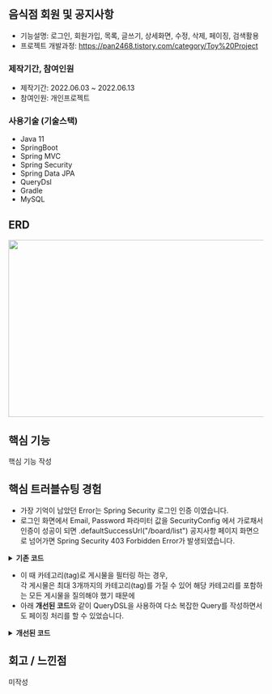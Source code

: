 ## 음식점 회원 및 공지사항
+ 기능설명: 로그인, 회원가입, 목록, 글쓰기, 상세화면, 수정, 삭제, 페이징, 검색활용
+ 프로젝트 개발과정: https://pan2468.tistory.com/category/Toy%20Project
### 제작기간, 참여인원
+ 제작기간: 2022.06.03 ~ 2022.06.13
+ 참여인원: 개인프로젝트
### 사용기술 (기술스택)
+ Java 11
+ SpringBoot
+ Spring MVC
+ Spring Security
+ Spring Data JPA
+ QueryDsl
+ Gradle
+ MySQL
## ERD 
<img src="https://user-images.githubusercontent.com/58936137/177688167-f66e89b9-3d7c-4398-992b-6df26bbe253e.png" width="600px" height="350px">

## 핵심 기능
핵심 기능 작성

## 핵심 트러블슈팅 경험 

- 가장 기억이 남았던 Error는 Spring Security 로그인 인증 이였습니다.  
- 로그인 화면에서 Email, Password 파라미터 값을 SecurityConfig 에서 가로채서 인증이 성공이 되면 .defaultSuccessUrl("/board/list") 공지사항 페이지 화면으로 넘어가면 Spring Security 403 Forbidden Error가 발생되였습니다.
   


<details>
<summary><b>기존 코드</b></summary>
<div markdown="1">

~~~java
package com.food.config;

import com.food.service.MemberService;
import org.springframework.beans.factory.annotation.Autowired;
import org.springframework.context.annotation.Bean;
import org.springframework.context.annotation.Configuration;
import org.springframework.security.config.annotation.authentication.builders.AuthenticationManagerBuilder;
import org.springframework.security.config.annotation.web.builders.HttpSecurity;
import org.springframework.security.config.annotation.web.configuration.EnableWebSecurity;
import org.springframework.security.config.annotation.web.configuration.WebSecurityConfigurerAdapter;
import org.springframework.security.crypto.bcrypt.BCryptPasswordEncoder;
import org.springframework.security.crypto.password.PasswordEncoder;

import org.springframework.security.web.util.matcher.AntPathRequestMatcher;

@Configuration
@EnableWebSecurity
public class SecurityConfig extends WebSecurityConfigurerAdapter {

    @Autowired MemberService memberService;

    @Override
    protected void configure(HttpSecurity http) throws Exception{
        
        http
                .formLogin()
                .loginPage("/members/login")
                .defaultSuccessUrl("/board/list")
                .usernameParameter("email")
                .failureUrl("/members/login/error")
                .and()
                .logout()
                .logoutRequestMatcher(new AntPathRequestMatcher("/members/logout"))
                .logoutSuccessUrl("/members/login");

    }

    @Bean
    public PasswordEncoder passwordEncoder(){
        return new BCryptPasswordEncoder();
    }

    @Override
    protected void configure(AuthenticationManagerBuilder auth) throws Exception {
        auth.userDetailsService(memberService).passwordEncoder(passwordEncoder());
    }
}
~~~
~~~
   <!DOCTYPE html>
<html xmlns:th="http://www.thymeleaf.org"
      xmlns:layout="http://www.ultraq.net.nz/thymeleaf/layout"
      layout:decorate="~{/layouts/layout}">

<head>
	<link href="https://cdn.jsdelivr.net/npm/bootstrap@5.1.3/dist/css/bootstrap.min.css" rel="stylesheet"
	integrity="sha384-1BmE4kWBq78iYhFldvKuhfTAU6auU8tT94WrHftjDbrCEXSU1oBoqyl2QvZ6jIW3" crossorigin="anonymous">
	<link href="layout1.css" th:href="@{/css/layout1.css}" rel="stylesheet">
</head>


<div class="container">
	<h3>로그인 페이지</h3>
	<a href="/members/project"><p>회원 가입 후 <br> 로그인 하시면 공지사항으로 이동</p></a>
	<form role="form" method="post" action="/members/login">
		<div class="mb-3">
			<input type="email" name="email" class="form-control" id="email" placeholder="이메일을 입력해주세요">
		</div>
		<div class="mb-3">
			<input type="password" name="password" id="password" class="form-control" placeholder="비밀번호 입력">
		</div>
		<p th:if="${loginErrorMsg}" class="error" th:text="${loginErrorMsg}"></p>
		<button class="btn btn-primary" id="login">로그인</button>
		<button type="button" class="btn btn-danger" onClick="location.href='/members/new'" id="login-sign">회원가입</button>
	</form>

</div>


</html>
~~~

</div>
</details>

- 이 때 카테고리(tag)로 게시물을 필터링 하는 경우,  
각 게시물은 최대 3개까지의 카테고리(tag)를 가질 수 있어 해당 카테고리를 포함하는 모든 게시물을 질의해야 했기 때문에  
- 아래 **개선된 코드**와 같이 QueryDSL을 사용하여 다소 복잡한 Query를 작성하면서도 페이징 처리를 할 수 있었습니다.

<details>
<summary><b>개선된 코드</b></summary>
<div markdown="1">

~~~java
/**
 * 게시물 필터 (Tag Name)
 */
@Override
public Page<Post> findAllByTagName(String tagName, Pageable pageable) {

    QueryResults<Post> results = queryFactory
            .selectFrom(post)
            .innerJoin(postTag)
                .on(post.idx.eq(postTag.post.idx))
            .innerJoin(tag)
                .on(tag.idx.eq(postTag.tag.idx))
            .where(tag.name.eq(tagName))
            .orderBy(post.idx.desc())
                .limit(pageable.getPageSize())
                .offset(pageable.getOffset())
            .fetchResults();

    return new PageImpl<>(results.getResults(), pageable, results.getTotal());
}
~~~

</div>
</details>

## 회고 / 느낀점
미작성

